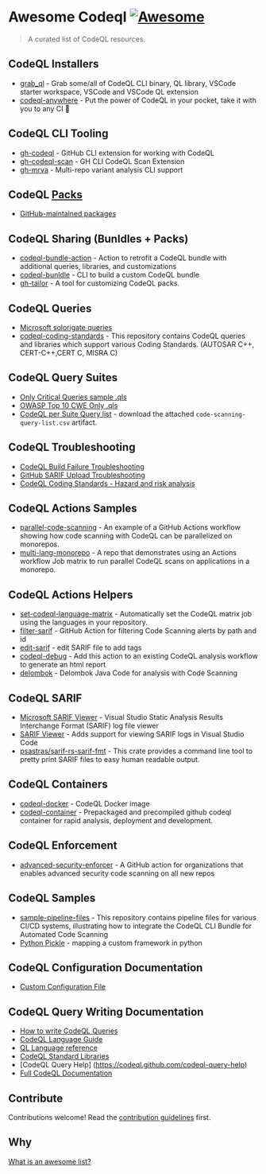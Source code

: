 # Awesome Codeql [![Awesome](https://awesome.re/badge.svg)](https://awesome.re)

> A curated list of CodeQL resources.

## CodeQL Installers
- [grab_ql](https://github.com/advanced-security/grab_ql) - Grab some/all of CodeQL CLI binary, QL library, VSCode starter workspace, VSCode and VSCode QL extension
- [codeql-anywhere](https://github.com/david-wiggs/codeql-anywhere) - Put the power of CodeQL in your pocket, take it with you to any CI 🚀

## CodeQL CLI Tooling
- [gh-codeql](https://github.com/github/gh-codeql) - GitHub CLI extension for working with CodeQL
- [gh-codeql-scan](https://github.com/advanced-security/gh-codeql-scan) - GH CLI CodeQL Scan Extension
- [gh-mrva](https://github.com/pwntester/gh-mrva) - Multi-repo variant analysis CLI support

## CodeQL [Packs](https://docs.github.com/en/code-security/codeql-cli/using-the-codeql-cli/publishing-and-using-codeql-packs)
- [GitHub-maintained packages](https://github.com/orgs/codeql/packages)

## CodeQL Sharing (Bunldles + Packs)
- [codeql-bundle-action](https://github.com/advanced-security/codeql-bundle-action) - Action to retrofit a CodeQL bundle with additional queries, libraries, and customizations
- [codeql-bunldle](https://github.com/rvermeulen/codeql-bundle) - CLI to build a custom CodeQL bundle
- [gh-tailor](https://github.com/zbazztian/gh-tailor) - A tool for customizing CodeQL packs.

## CodeQL Queries
- [Microsoft solorigate queries](https://www.microsoft.com/en-us/security/blog/2021/02/25/microsoft-open-sources-codeql-queries-used-to-hunt-for-solorigate-activity/)
- [codeql-coding-standards](https://github.com/github/codeql-coding-standards) - This repository contains CodeQL queries and libraries which support various Coding Standards. (AUTOSAR C++, CERT-C++,CERT C, MISRA C)

## CodeQL Query Suites
- [Only Critical Queries sample .qls](https://github.com/zbazztian/only-critical-queries/blob/main/.github/critical-alternative.qls)
- [OWASP Top 10 CWE Only .qls](https://github.com/securingdev/codeql-query-suites/blob/main/.github/configurations/owasp-top-10.qls)
- [CodeQL per Suite Query list](https://github.com/github/codeql/actions/workflows/query-list.yml?query=branch%3Acodeql-cli%2Flatest) -  download the attached `code-scanning-query-list.csv` artifact. 

## CodeQL Troubleshooting
- [CodeQL Build Failure Troubleshooting](https://github.com/advanced-security/advanced-security-material/tree/main/troubleshooting/codeql-builds)
- [GitHub SARIF Upload Troubleshooting](https://github.com/advanced-security/advanced-security-material/blob/main/troubleshooting/sarif-upload/troubleshooting.md)
- [CodeQL Coding Standards - Hazard and risk analysis](https://github.com/github/codeql-coding-standards/blob/main/docs/user_manual.md#hazard-and-risk-analysis)

## CodeQL Actions Samples
- [parallel-code-scanning](https://github.com/dassencio/parallel-code-scanning) - An example of a GitHub Actions workflow showing how code scanning with CodeQL can be parallelized on monorepos.
- [multi-lang-monorepo](https://github.com/thedave42/multi-lang-monorepo) - A repo that demonstrates using an Actions workflow Job matrix to run parallel CodeQL scans on applications in a monorepo.

## CodeQL Actions Helpers
- [set-codeql-language-matrix](https://github.com/advanced-security/set-codeql-language-matrix) - Automatically set the CodeQL matrix job using the languages in your repository.
- [filter-sarif](https://github.com/advanced-security/filter-sarif) - GitHub Action for filtering Code Scanning alerts by path and id
- [edit-sarif](https://github.com/aegilops/edit_sarif/) - edit SARIF file to add tags
- [codeql-debug](https://github.com/zbazztian/codeql-debug) - Add this action to an existing CodeQL analysis workflow to generate an html report
- [delombok](https://github.com/advanced-security/delombok) - Delombok Java Code for analysis with Code Scanning

## CodeQL SARIF 
- [Microsoft SARIF Viewer](https://marketplace.visualstudio.com/items?itemName=WDGIS.MicrosoftSarifViewer) - Visual Studio Static Analysis Results Interchange Format (SARIF) log file viewer
- [SARIF Viewer](https://marketplace.visualstudio.com/items?itemName=MS-SarifVSCode.sarif-viewer) - Adds support for viewing SARIF logs in Visual Studio Code
- [psastras/sarif-rs-sarif-fmt](https://github.com/psastras/sarif-rs/tree/main/sarif-fmt) - This crate provides a command line tool to pretty print SARIF files to easy human readable output.

## CodeQL Containers
- [codeql-docker](https://github.com/advanced-security/codeql-docker) - CodeQL Docker image
- [codeql-container](https://github.com/microsoft/codeql-container) - Prepackaged and precompiled github codeql container for rapid analysis, deployment and development.

## CodeQL Enforcement
- [advanced-security-enforcer](https://github.com/zkoppert/advanced-security-enforcer) - A GitHub action for organizations that enables advanced security code scanning on all new repos

## CodeQL Samples
- [sample-pipeline-files](https://github.com/kllund/sample-pipeline-files) - This repository contains pipeline files for various CI/CD systems, illustrating how to integrate the CodeQL CLI Bundle for Automated Code Scanning
- [Python Pickle](https://github.com/octodemo/vulnerable-pickle-app/blob/main/custom-queries/python/dangerous-functions.ql) - mapping a custom framework in python

## CodeQL Configuration Documentation
- [Custom Configuration File](https://gist.github.com/bthomas2622/e520926b88ebb93e79b30f7f32ed4849)

## CodeQL Query Writing Documentation
- [How to write CodeQL Queries](https://codeql.github.com/docs/writing-codeql-queries)
- [CodeQL Language Guide](https://codeql.github.com/docs/codeql-language-guides)
- [QL Language reference](https://codeql.github.com/docs/ql-language-reference)
- [CodeQL Standard Libraries](https://codeql.github.com/codeql-standard-libraries)
- [CodeQL Query Help] (https://codeql.github.com/codeql-query-help)
- [Full CodeQL Documentation](https://codeql.github.com/docs/)


## Contribute

Contributions welcome! Read the [contribution guidelines](contributing.md) first.

## Why

[What is an awesome list?](https://github.com/sindresorhus/awesome/blob/main/awesome.md)